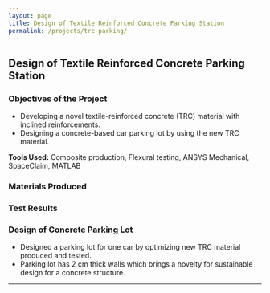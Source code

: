 ```yaml
---
layout: page
title: Design of Textile Reinforced Concrete Parking Station
permalink: /projects/trc-parking/
---
```


## Design of Textile Reinforced Concrete Parking Station

### Objectives of the Project
- Developing a novel textile-reinforced concrete (TRC) material with inclined reinforcements.
- Designing a concrete-based car parking lot by using the new TRC material.

**Tools Used:** Composite production, Flexural testing, ANSYS Mechanical, SpaceClaim, MATLAB

### Materials Produced

### Test Results

### Design of Concrete Parking Lot


- Designed a parking lot for one car by optimizing new TRC material produced and tested.
- Parking lot has 2 cm thick walls which brings a novelty for sustainable design for a concrete structure.

---
